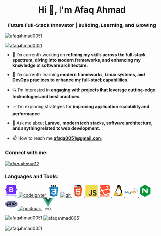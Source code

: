 <h1 align="center">Hi 👋, I'm Afaq Ahmad</h1>
<h3 align="center">Future Full-Stack Innovator | Building, Learning, and Growing</h3>

<p align="left"> <img src="https://komarev.com/ghpvc/?username=afaqahmad0051&label=Profile%20views&color=0e75b6&style=flat" alt="afaqahmad0051" /> </p>

<p align="left"> <a href="https://github.com/ryo-ma/github-profile-trophy"><img src="https://github-profile-trophy.vercel.app/?username=afaqahmad0051" alt="afaqahmad0051" /></a> </p>

- 🔭 I’m currently working on **refining my skills across the full-stack spectrum, diving into modern frameworks, and enhancing my knowledge of software architecture.**

- 🌱 I’m currently learning **modern frameworks, Linux systems, and DevOps practices to enhance my full-stack capabilities.**

- 🔍 I’m interested in **engaging with projects that leverage cutting-edge technologies and best practices.**

- 📈 I’m exploring strategies for **improving application scalability and performance.**

- 💬 Ask me about **Laravel, modern tech stacks, software architecture, and anything related to web development.**

- 📫 How to reach me **afaqa0051@gmail.com**

<h3 align="left">Connect with me:</h3>
<p align="left">
<a href="https://linkedin.com/in/afaq-ahmad12" target="blank"><img align="center" src="https://raw.githubusercontent.com/rahuldkjain/github-profile-readme-generator/master/src/images/icons/Social/linked-in-alt.svg" alt="afaq-ahmad12" height="30" width="40" /></a>
</p>

<h3 align="left">Languages and Tools:</h3>
<p align="left"> <a href="https://getbootstrap.com" target="_blank" rel="noreferrer"> <img src="https://raw.githubusercontent.com/devicons/devicon/master/icons/bootstrap/bootstrap-plain-wordmark.svg" alt="bootstrap" width="40" height="40"/> </a> <a href="https://codeigniter.com" target="_blank" rel="noreferrer"> <img src="https://cdn.worldvectorlogo.com/logos/codeigniter.svg" alt="codeigniter" width="40" height="40"/> </a> <a href="https://www.w3schools.com/css/" target="_blank" rel="noreferrer"> <img src="https://raw.githubusercontent.com/devicons/devicon/master/icons/css3/css3-original-wordmark.svg" alt="css3" width="40" height="40"/> </a> <a href="https://git-scm.com/" target="_blank" rel="noreferrer"> <img src="https://www.vectorlogo.zone/logos/git-scm/git-scm-icon.svg" alt="git" width="40" height="40"/> </a> <a href="https://www.w3.org/html/" target="_blank" rel="noreferrer"> <img src="https://raw.githubusercontent.com/devicons/devicon/master/icons/html5/html5-original-wordmark.svg" alt="html5" width="40" height="40"/> </a> <a href="https://developer.mozilla.org/en-US/docs/Web/JavaScript" target="_blank" rel="noreferrer"> <img src="https://raw.githubusercontent.com/devicons/devicon/master/icons/javascript/javascript-original.svg" alt="javascript" width="40" height="40"/> </a> <a href="https://laravel.com/" target="_blank" rel="noreferrer"> <img src="https://raw.githubusercontent.com/devicons/devicon/master/icons/laravel/laravel-plain-wordmark.svg" alt="laravel" width="40" height="40"/> </a> <a href="https://www.linux.org/" target="_blank" rel="noreferrer"> <img src="https://raw.githubusercontent.com/devicons/devicon/master/icons/linux/linux-original.svg" alt="linux" width="40" height="40"/> </a> <a href="https://www.mysql.com/" target="_blank" rel="noreferrer"> <img src="https://raw.githubusercontent.com/devicons/devicon/master/icons/mysql/mysql-original-wordmark.svg" alt="mysql" width="40" height="40"/> </a> <a href="https://www.nginx.com" target="_blank" rel="noreferrer"> <img src="https://raw.githubusercontent.com/devicons/devicon/master/icons/nginx/nginx-original.svg" alt="nginx" width="40" height="40"/> </a> <a href="https://www.php.net" target="_blank" rel="noreferrer"> <img src="https://raw.githubusercontent.com/devicons/devicon/master/icons/php/php-original.svg" alt="php" width="40" height="40"/> </a> <a href="https://postman.com" target="_blank" rel="noreferrer"> <img src="https://www.vectorlogo.zone/logos/getpostman/getpostman-icon.svg" alt="postman" width="40" height="40"/> </a> <a href="https://vuejs.org/" target="_blank" rel="noreferrer"> <img src="https://raw.githubusercontent.com/devicons/devicon/master/icons/vuejs/vuejs-original-wordmark.svg" alt="vuejs" width="40" height="40"/> </a> </p>

<p><img align="left" src="https://github-readme-stats.vercel.app/api/top-langs?username=afaqahmad0051&show_icons=true&locale=en&layout=compact" alt="afaqahmad0051" /></p>

<p>&nbsp;<img align="center" src="https://github-readme-stats.vercel.app/api?username=afaqahmad0051&show_icons=true&locale=en" alt="afaqahmad0051" /></p>

<p><img align="center" src="https://github-readme-streak-stats.herokuapp.com/?user=afaqahmad0051&" alt="afaqahmad0051" /></p>
